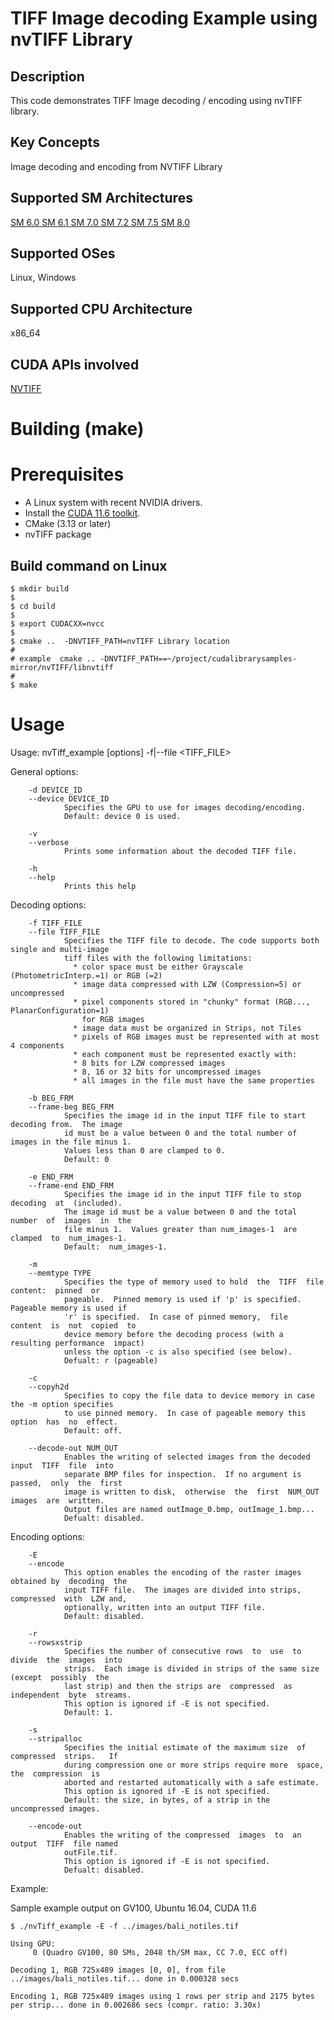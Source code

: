 # TIFF Image decoding Example using nvTIFF Library

## Description

This code demonstrates TIFF Image decoding / encoding using nvTIFF library.

## Key Concepts

Image decoding and encoding from NVTIFF Library

## Supported SM Architectures

  [SM 6.0 ](https://developer.nvidia.com/cuda-gpus)  [SM 6.1 ](https://developer.nvidia.com/cuda-gpus)  [SM 7.0 ](https://developer.nvidia.com/cuda-gpus)  [SM 7.2 ](https://developer.nvidia.com/cuda-gpus)  [SM 7.5 ](https://developer.nvidia.com/cuda-gpus) [SM 8.0 ](https://developer.nvidia.com/cuda-gpus)

## Supported OSes

Linux, Windows

## Supported CPU Architecture

x86_64

## CUDA APIs involved

[NVTIFF](https://docs.nvidia.com/cuda/nvTIFF/index.html)


# Building (make)

# Prerequisites
- A Linux system with recent NVIDIA drivers.
- Install the [CUDA 11.6 toolkit](https://developer.nvidia.com/cuda-downloads).
- CMake (3.13 or later)
- nvTIFF package


## Build command on Linux
```
$ mkdir build
$
$ cd build 
$
$ export CUDACXX=nvcc
$
$ cmake ..  -DNVTIFF_PATH=nvTIFF Library location
#
# example  cmake .. -DNVTIFF_PATH==~/project/cudalibrarysamples-mirror/nvTIFF/libnvtiff
#
$ make
```



# Usage
Usage:
nvTiff_example [options] -f|--file <TIFF_FILE>

General options:

        -d DEVICE_ID
        --device DEVICE_ID
                Specifies the GPU to use for images decoding/encoding.
                Default: device 0 is used.

        -v
        --verbose
                Prints some information about the decoded TIFF file.

        -h
        --help
                Prints this help

Decoding options:

        -f TIFF_FILE
        --file TIFF_FILE
                Specifies the TIFF file to decode. The code supports both single and multi-image
                tiff files with the following limitations:                                      
                  * color space must be either Grayscale (PhotometricInterp.=1) or RGB (=2)     
                  * image data compressed with LZW (Compression=5) or uncompressed              
                  * pixel components stored in "chunky" format (RGB..., PlanarConfiguration=1)
                    for RGB images                                                              
                  * image data must be organized in Strips, not Tiles                           
                  * pixels of RGB images must be represented with at most 4 components 
                  * each component must be represented exactly with:
                  * 8 bits for LZW compressed images                                        
                  * 8, 16 or 32 bits for uncompressed images                                
                  * all images in the file must have the same properties                        

        -b BEG_FRM
        --frame-beg BEG_FRM
                Specifies the image id in the input TIFF file to start decoding from.  The image
                id must be a value between 0 and the total number of images in the file minus 1.
                Values less than 0 are clamped to 0.
                Default: 0

        -e END_FRM
        --frame-end END_FRM
                Specifies the image id in the input TIFF file to stop  decoding  at  (included).
                The image id must be a value between 0 and the total number  of  images  in  the
                file minus 1.  Values greater than num_images-1  are  clamped  to  num_images-1.
                Default:  num_images-1.

        -m
        --memtype TYPE
                Specifies the type of memory used to hold  the  TIFF  file  content:  pinned  or
                pageable.  Pinned memory is used if 'p' is specified. Pageable memory is used if
                'r' is specified.  In case of pinned memory,  file  content  is  not  copied  to
                device memory before the decoding process (with a resulting performance  impact)
                unless the option -c is also specified (see below).
                Defualt: r (pageable)

        -c
        --copyh2d
                Specifies to copy the file data to device memory in case the -m option specifies
                to use pinned memory.  In case of pageable memory this  option  has  no  effect.
                Default: off.

        --decode-out NUM_OUT
                Enables the writing of selected images from the decoded  input  TIFF  file  into
                separate BMP files for inspection.  If no argument is  passed,  only  the  first
                image is written to disk,  otherwise  the  first  NUM_OUT  images  are  written.
                Output files are named outImage_0.bmp, outImage_1.bmp...
                Defualt: disabled.

Encoding options:

        -E
        --encode
                This option enables the encoding of the raster images obtained by  decoding  the
                input TIFF file.  The images are divided into strips, compressed  with  LZW and,
                optionally, written into an output TIFF file.
                Default: disabled.

        -r
        --rowsxstrip
                Specifies the number of consecutive rows  to  use  to  divide  the  images  into
                strips.  Each image is divided in strips of the same size (except  possibly  the
                last strip) and then the strips are  compressed  as  independent  byte  streams.
                This option is ignored if -E is not specified.
                Default: 1.

        -s
        --stripalloc
                Specifies the initial estimate of the maximum size  of  compressed  strips.   If
                during compression one or more strips require more  space,  the  compression  is
                aborted and restarted automatically with a safe estimate. 
                This option is ignored if -E is not specified.
                Default: the size, in bytes, of a strip in the uncompressed images.

        --encode-out
                Enables the writing of the compressed  images  to  an  output  TIFF  file named
                outFile.tif.
                This option is ignored if -E is not specified.
                Defualt: disabled.


Example:

Sample example output on GV100, Ubuntu 16.04, CUDA 11.6

```
$ ./nvTiff_example -E -f ../images/bali_notiles.tif
```

```
Using GPU:
	 0 (Quadro GV100, 80 SMs, 2048 th/SM max, CC 7.0, ECC off)

Decoding 1, RGB 725x489 images [0, 0], from file ../images/bali_notiles.tif... done in 0.000328 secs

Encoding 1, RGB 725x489 images using 1 rows per strip and 2175 bytes per strip... done in 0.002686 secs (compr. ratio: 3.30x)

```
